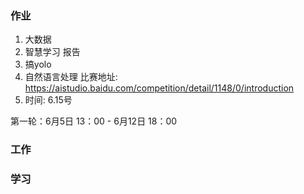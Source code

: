 ### 作业
1. 大数据
1. 智慧学习 报告
1. 搞yolo
1. 自然语言处理
比赛地址: https://aistudio.baidu.com/competition/detail/1148/0/introduction
1. 时间: 6.15号

 第一轮：6月5日 13：00 - 6月12日 18：00

### 工作



### 学习


